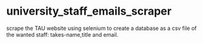# university_staff_emails_scraper

scrape the TAU website using selenium to create a database as a csv file of the wanted staff: takes-name,title and email.
